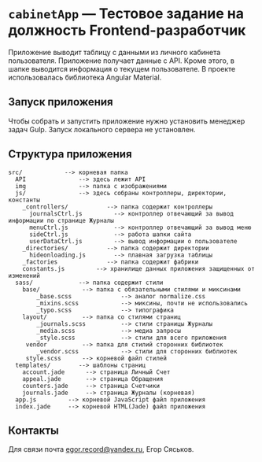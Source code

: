 # `cabinetApp` — Тестовое задание на должность Frontend-разработчик

Приложение выводит таблицу с данными из личного кабинета пользователя. Приложение получает данные с API. 
Кроме этого, в шапке выводится информация о текущем пользователе. В проекте использовалась библиотека 
Angular Material.


## Запуск приложения

Чтобы собрать и запустить приложение нужно установить менеджер задач Gulp. Запуск локального сервера
не установлен.



## Структура приложения

```
src/            --> корневая папка
  API               --> здесь лежит API
  img               --> папка с изображениями
  js/               --> здесь собраны контроллеры, директории, константы
    _controllers/           --> папка содержит контроллеры
      journalsCtrl.js         --> контроллер отвечающий за вывод информации по странице Журналы
      menuCtrl.js             --> контроллер отвечающий за вывод меню
      sideCtrl.js             --> работа шапки сайта
      userDataCtrl.js         --> вывод информации о пользователе
    _directories/           --> папка содержит директории
      hideonloading.js        --> плавная загрузка таблицы
    _factories              --> папка содержит фабрики
    constants.js         --> хранилище данных приложения защищенных от изменений
  sass/             --> папка содержит стили
    base/            --> папка с обязательными стилями и миксинами
        _base.scss              --> аналог normalize.css
        _mixins.scss            --> миксины, почти не использовались
        _typo.scss              --> типографика
    layout/          --> папка со стилями страниц
        _journals.scss          --> стили страницы Журналы
        _media.scss             --> медиа запросы
        _style.scss             --> стили для всего приложения
     vendor          --> папка для стилий сторонних библиотек
        _vendor.scss            --> стили для сторонних библиотек
     style.scss      --> корневой файл стилей   
  templates/        --> шаблоны страниц
    account.jade      --> страница Личный Счет
    appeal.jade       --> страница Обращения
    counters.jade     --> страница Счетчики
    journals.jade     --> страница Журналы (корневая)
  app.js         --> корневой JavaScript файл приложения
  index.jade     --> корневой HTML(Jade) файл приложения

```

## Контакты

Для связи почта [egor.record@yandex.ru][mail], Егор Сяськов. 


[mail]: https://egor.record@yandex.ru


